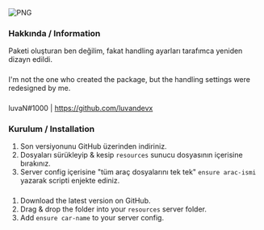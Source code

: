 <img align="center" alt="PNG" src="https://cdn.discordapp.com/attachments/835966527428755487/835967578420936766/np.jpg?raw=true" />

### Hakkında / Information
Paketi oluşturan ben değilim, fakat handling ayarları tarafımca yeniden dizayn edildi.
###
I'm not the one who created the package, but the handling settings were redesigned by me.
###
luvaN#1000 | https://github.com/luvandevx

### Kurulum / Installation
1) Son versiyonunu GitHub üzerinden indiriniz.
2) Dosyaları sürükleyip & kesip `resources` sunucu dosyasının içerisine bırakınız.
3) Server config içerisine "tüm araç dosyalarını tek tek" `ensure arac-ismi` yazarak scripti enjekte ediniz.
###
1) Download the latest version on GitHub.
2) Drag & drop the folder into your `resources` server folder.
3) Add `ensure car-name` to your server config.
